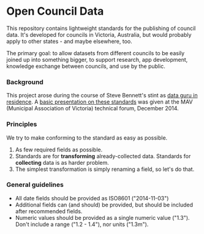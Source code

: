 # Open Council Data

This repository contains lightweight standards for the publishing of council data. It's developed for councils in Victoria, Australia, but would probably apply to other states - and maybe elsewhere, too.

The primary goal: to allow datasets from different councils to be easily joined up into something bigger, to support research, app development, knowledge exchange between councils, and use by the public.

### Background
This project arose during the course of Steve Bennett's stint as [data guru in residence](http://melbdataguru.tumblr.com). A [basic presentation on these standards](http://tinyurl.com/opendatamav) was given at the MAV (Municipal Association of Victoria) technical forum, December 2014.


### Principles
We try to make conforming to the standard as easy as possible.

1. As few required fields as possible.
2. Standards are for **transforming** already-collected data. Standards for **collecting** data is as harder problem.
3. The simplest transformation is simply renaming a field, so let's do that.


### General guidelines

* All date fields should be provided as ISO8601 ("2014-11-03")
* Additional fields can (and should) be provided, but should be included after recommended fields.
* Numeric values should be provided as a single numeric value ("1.3"). Don't include a range ("1.2 - 1.4"), nor units ("1.3m").
